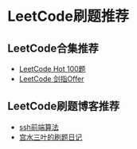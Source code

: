 # LeetCode刷题推荐

## LeetCode合集推荐
* [LeetCode Hot 100题](https://leetcode.cn/studyplan/top-100-liked/)
* [LeetCode 剑指Offer](https://leetcode.cn/studyplan/coding-interviews/)

## LeetCode刷题博客推荐
* [ssh前端算法](https://github.com/sl1673495/leetcode-javascript)
* [宫水三叶的刷题日记](https://github.com/SharingSource/LogicStack-LeetCode)